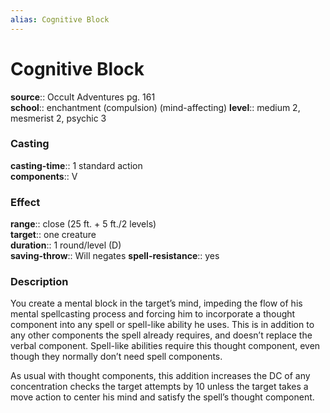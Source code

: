 ```yaml
---
alias: Cognitive Block
---
```


# Cognitive Block 

**source**:: Occult Adventures pg. 161  
**school**:: enchantment (compulsion) (mind-affecting)
**level**:: medium 2, mesmerist 2, psychic 3

### Casting 

**casting-time**:: 1 standard action  
**components**:: V

### Effect 

**range**:: close (25 ft. + 5 ft./2 levels)  
**target**:: one creature  
**duration**:: 1 round/level (D)  
**saving-throw**:: Will negates
**spell-resistance**:: yes

### Description 

You create a mental block in the target’s mind, impeding the flow of his mental spellcasting process and forcing him to incorporate a thought component into any spell or spell-like ability he uses. This is in addition to any other components the spell already requires, and doesn’t replace the verbal component. Spell-like abilities require this thought component, even though they normally don’t need spell components.  
  
As usual with thought components, this addition increases the DC of any concentration checks the target attempts by 10 unless the target takes a move action to center his mind and satisfy the spell’s thought component.
